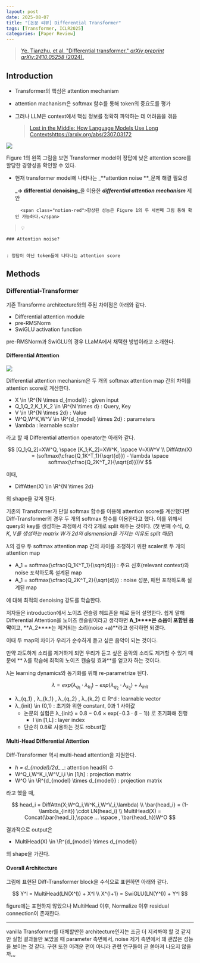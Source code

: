 ```yaml
---
layout: post
date: 2025-08-07
title: "[논문 리뷰] Differential Transformer"
tags: [Transformer, ICLR2025]
categories: [Paper Review]
---
```


> [Ye, Tianzhu, et al. "Differential transformer." ](https://arxiv.org/abs/2410.05258)[_arXiv preprint arXiv:2410.05258_](https://arxiv.org/abs/2410.05258)[ (2024).](https://arxiv.org/abs/2410.05258)



## Introduction

- Transformer의 핵심은 attention mechanism
- attention machanism은 softmax 함수를 통해 token의 중요도를 평가
- 그러나 LLM은 context에서 핵심 정보를 정확히 파악하는 데 어려움을 겪음

	> [Lost in the Middle: How Language Models Use Long Contextshttps://arxiv.org/abs/2307.03172](https://arxiv.org/abs/2307.03172)


![](https://prod-files-secure.s3.us-west-2.amazonaws.com/542b861c-36a8-4051-84e5-8804b6728dba/9083ea56-691a-4752-ae26-47f403431ac8/image.png?X-Amz-Algorithm=AWS4-HMAC-SHA256&X-Amz-Content-Sha256=UNSIGNED-PAYLOAD&X-Amz-Credential=ASIAZI2LB466VH7J7SGI%2F20251010%2Fus-west-2%2Fs3%2Faws4_request&X-Amz-Date=20251010T032528Z&X-Amz-Expires=3600&X-Amz-Security-Token=IQoJb3JpZ2luX2VjEEoaCXVzLXdlc3QtMiJGMEQCIEMXPI%2FGk4KOjAiVjSBsXFmJLfEH%2FQpz81yhcP07fK%2FSAiAaiBuyG9%2BbHInRvN%2Baz9vX531VNGLKYlMFI6qR1pb%2FziqIBAjj%2F%2F%2F%2F%2F%2F%2F%2F%2F%2F8BEAAaDDYzNzQyMzE4MzgwNSIM34QjivX8Qg%2BwNOfhKtwDYvYK1huwqgwlcJPYHq5U89YMb7Cf4KsS6bl39pdrfJO0525MXa%2FY1iPxAWxTa6s1O%2BPULsxZXNG4A%2BvRqxdFxKVP8Ow09OfJFtRewCGwoAUUMA35HcvvYi45htGHYaZ1YuiN830AKjQHd4I6mHjbGF%2BkY%2F05w6ylBOQVQYuCMPiCGDqohObEG6RdIfoMwPUHgS4ihwulC3CT2jmW07dCEpZYhpHAJWutc7msvsJOtyL5yLqXJ5YbPJzJHmglKanXqZ4igxhfb%2BlHd%2BhED3bYa2nbcwuL4z58fIAJcBYA%2FyQ7ch0j8Iok4CRTXZrwBA1Ccn1kilRCb%2F32xiW3JZUSBlGwMkZGA40cSnxkf6h7%2BkZ8kYfkoYHC%2FZqd52TJPS9336j3L1W6TfW5lUdHB0y6g9cu%2Bv9o6Og9lmkQmIoz5y7Uf%2FLHbR3jIolYLpXCBlNm1ayYV7Ue8nqU1pbYOtaP5ZX6d4PwtgD4AmHDOjtQoPEP2HCEVVQOchFatDIW%2FxR5WT4QzhF%2BQgshvZHrhoU9sjqIfvyYujSrG3KDrdPl%2Fe4LbdEXp2zuKtmiAXQwsyz3W19efl6qNrRu1Fqa87nSU9FshF46IAndFUZyDYirhv38s9UGBFfByunRpA8wz9ahxwY6pgERMSeSsxEQvNu%2FmCj4KIltONXHnQF9sAi6KjncEJau%2B5ODKusQPkmTTHVxG%2BSGMi7%2BSDzf3DZLOICLjoTnjyORajUHseUWpL9Qg%2FhlEOnMFkxskg7VhFKStqjZzv5ZCB82s7Im4PFWC%2BqpVpzLQcc265rjauW%2FpnWiW9Ycx4yXWB4wmYZsbQu6uI%2B7H01QY%2BJtWj0TLmUP1dBAj9Kvz0w0rYojIOXJ&X-Amz-Signature=16724d48a722552adfc548d9156452ed3a7d869b37e78d8d27f1c26b70e72a54&X-Amz-SignedHeaders=host&x-amz-checksum-mode=ENABLED&x-id=GetObject)


Figure 1의 왼쪽 그림을 보면 Transformer model이 정답에 낮은 attention score를 할당한 경향성을 확인할 수 있다.

- 현재 transformer model에 나타나는 _**attention noise **_문제 해결 필요성

	_**→ differential denoising**_을 이용한 _**differential attention mechanism**_ 제안


		<span class="notion-red">향상된 성능은 Figure 1의 두 세번째 그림 통해 확인 가능하다.</span>


> 💡 


	### Attention noise?


	: 정답이 아닌 token들에 나타나는 attention score



## Methods



### Differential-Transformer


기존 Transforme architecture와의 주된 차이점은 아래와 같다.

- Differential attention module
- pre-RMSNorm
- SwiGLU activation function

pre-RMSNorm과 SwiGLU의 경우 LLaMA에서 채택한 방법이라고 소개한다.



#### Differential Attention


![](https://prod-files-secure.s3.us-west-2.amazonaws.com/542b861c-36a8-4051-84e5-8804b6728dba/116d70b2-1963-4810-9167-f4c7d8a06e8f/image.png?X-Amz-Algorithm=AWS4-HMAC-SHA256&X-Amz-Content-Sha256=UNSIGNED-PAYLOAD&X-Amz-Credential=ASIAZI2LB466VH7J7SGI%2F20251010%2Fus-west-2%2Fs3%2Faws4_request&X-Amz-Date=20251010T032528Z&X-Amz-Expires=3600&X-Amz-Security-Token=IQoJb3JpZ2luX2VjEEoaCXVzLXdlc3QtMiJGMEQCIEMXPI%2FGk4KOjAiVjSBsXFmJLfEH%2FQpz81yhcP07fK%2FSAiAaiBuyG9%2BbHInRvN%2Baz9vX531VNGLKYlMFI6qR1pb%2FziqIBAjj%2F%2F%2F%2F%2F%2F%2F%2F%2F%2F8BEAAaDDYzNzQyMzE4MzgwNSIM34QjivX8Qg%2BwNOfhKtwDYvYK1huwqgwlcJPYHq5U89YMb7Cf4KsS6bl39pdrfJO0525MXa%2FY1iPxAWxTa6s1O%2BPULsxZXNG4A%2BvRqxdFxKVP8Ow09OfJFtRewCGwoAUUMA35HcvvYi45htGHYaZ1YuiN830AKjQHd4I6mHjbGF%2BkY%2F05w6ylBOQVQYuCMPiCGDqohObEG6RdIfoMwPUHgS4ihwulC3CT2jmW07dCEpZYhpHAJWutc7msvsJOtyL5yLqXJ5YbPJzJHmglKanXqZ4igxhfb%2BlHd%2BhED3bYa2nbcwuL4z58fIAJcBYA%2FyQ7ch0j8Iok4CRTXZrwBA1Ccn1kilRCb%2F32xiW3JZUSBlGwMkZGA40cSnxkf6h7%2BkZ8kYfkoYHC%2FZqd52TJPS9336j3L1W6TfW5lUdHB0y6g9cu%2Bv9o6Og9lmkQmIoz5y7Uf%2FLHbR3jIolYLpXCBlNm1ayYV7Ue8nqU1pbYOtaP5ZX6d4PwtgD4AmHDOjtQoPEP2HCEVVQOchFatDIW%2FxR5WT4QzhF%2BQgshvZHrhoU9sjqIfvyYujSrG3KDrdPl%2Fe4LbdEXp2zuKtmiAXQwsyz3W19efl6qNrRu1Fqa87nSU9FshF46IAndFUZyDYirhv38s9UGBFfByunRpA8wz9ahxwY6pgERMSeSsxEQvNu%2FmCj4KIltONXHnQF9sAi6KjncEJau%2B5ODKusQPkmTTHVxG%2BSGMi7%2BSDzf3DZLOICLjoTnjyORajUHseUWpL9Qg%2FhlEOnMFkxskg7VhFKStqjZzv5ZCB82s7Im4PFWC%2BqpVpzLQcc265rjauW%2FpnWiW9Ycx4yXWB4wmYZsbQu6uI%2B7H01QY%2BJtWj0TLmUP1dBAj9Kvz0w0rYojIOXJ&X-Amz-Signature=a16be6751cb1391b91279f9a6e99611031d9907d51c6758eaaa8e06477e3f6ec&X-Amz-SignedHeaders=host&x-amz-checksum-mode=ENABLED&x-id=GetObject)


Differential attention mechanism은 두 개의 softmax attention map 간의 차이를 attention score로 계산한다.

- X \in \R^{N \times d\_{model}} : given input
- Q\_1,Q\_2,K\_1,K\_2 \in \R^{N \times d} : Query, Key
- V \in \R^{N \times 2d} : Value
- W^Q,W^K,W^V \in \R^{d\_{model} \times 2d} : parameters
- \lambda : learnable scalar

라고 할 때 Differential attention operator는 아래와 같다.


$$
[Q_1;Q_2]=XW^Q, \space [K_1;K_2]=XW^K, \space V=XW^V \\
DiffAttn(X) = (softmax(\cfrac{Q_1K^T_1}{\sqrt{d}}) - \lambda \space softmax(\cfrac{Q_2K^T_2}{\sqrt{d}}))V
$$


이때,

- DiffAtten(X) \in \R^{N \times 2d}

의 shape을 갖게 된다.


기존의 Transformer가 단일 softmax 함수를 이용해 attention score를 계산했다면 Diff-Transformer의 경우 두 개의 softmax 함수를 이용한다고 했다. 이를 위해서 query와 key를 생성하는 과정에서 각각 2개로 split 해주는 것이다. <span class="notion-red">(첫 번째 수식, </span><span class="notion-red">_Q, K, V를 생성하는 matrix W가 2d의 dismension을 가지는 이유도 split 때문_</span><span class="notion-red">)</span>


 λ의 경우 두 softmax attention map 간의 차이를 조정하기 위한 scaler로 두 개의 attention map

- A\_1 = softmax(\cfrac{Q\_1K^T\_1}{\sqrt{d}}) : 주요 신호(relevant context)와 noise 포착하도록 설계된 map
- A\_1 = softmax(\cfrac{Q\_2K^T\_2}{\sqrt{d}}) : noise 성분, 패턴 포착하도록 설계된 map 

에 대해 최적의 denoising 강도를 학습한다.


저자들은 introduction에서 노이즈 캔슬링 헤드폰을 예로 들어 설명한다. 쉽게 말해 Differential Attention을 노이즈 캔슬링이라고 생각하면 **A\_1****은 소음이 포함된 음악**이고, **A\_2****는 제거되는 소리(noise +a)**라고 생각하면 되겠다. 


이때 두 map의 차이가 우리가 순수하게 듣고 싶은 음악이 되는 것이다. 


만약 과도하게 소리를 제거하게 되면 우리가 듣고 싶은 음악의 소리도 제거할 수 있기 때문에 ** λ를 학습해 최적의 노이즈 캔슬링 효과**를 얻고자 하는 것이다.


λ는 learning dynamics와 동기화를 위해 re-parametrize 된다.


$$
\lambda = exp(\lambda_{q_1} \cdot \lambda_{k_1}) - exp(\lambda_{q_2} \cdot \lambda_{k_2}) + \lambda_{init}
$$

- λ\_{q\_1} , λ\_{k\_1} , λ\_{q\_2} , λ\_{k\_2} ∈ R^d : learnable vector
- λ\_{init} \in (0,1) : 초기화 위한 constant, 0과 1 사이값
	- 논문의 실험은 λ\_{init} = 0.8 − 0.6 × exp(−0.3 · (l − 1)) 로 초기화해 진행
		- l \in [1,L] : layer index
	- 단순히 0.8로 사용하는 것도 robust함


#### **Multi-Head Differential Attention**


Diff-Transformer 역시 multi-head attention을 지원한다.

- _h = d\_{model}/2d__ _: attention head의 수
- W^Q\_i,W^K\_i,W^V\_i,i \in [1,h] : projection matrix
- W^O \in \R^{d\_{model} \times d\_{model}} : projection matrix

라고 했을 때,


$$
head_i = DiffAttn(X;W^Q_i,W^K_i,W^V_i,\lambda) \\
\bar{head_i} = (1-\lambda_{init}) \cdot LN(head_i) \\
MultiHead(X) = Concat(\bar{head_i},\space ... \space , \bar{head_h})W^O
$$


결과적으로 output은

- MultiHead(X) \in \R^{d\_{model} \times d\_{model}}

의 shape을 가진다.



#### Overall Architecture


그림에 표현된 Diff-Transformer block을 수식으로 표현하면 아래와 같다.


$$
Y^l = MultiHead(LN(X^l)) + X^l \\
X^{l+1} = SwiGLU(LN(Y^l)) + Y^l
$$


figure에는 표현하지 않았으나 MultiHead 이후, Normalize 이후 residual connection이 존재한다.


---


vanilla Transformer를 대체할만한 architecture인지는 조금 더 지켜봐야 할 것 같지만 실험 결과들만 보았을 때 parameter 측면에서, noise 제거 측면에서 꽤 괜찮은 성능을 보이는 것 같다. 구현 또한 어려운 편이 아니라 관련 연구들이 곧 쏟아져 나오지 않을까,,,

